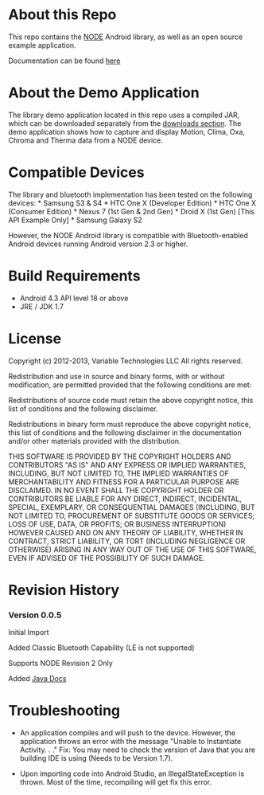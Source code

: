 About this Repo
===============
This repo contains the [NODE](http://nodesensors.com) Android library, as well as an open source example application.

Documentation can be found [here](https://variabletech.bitbucket.org/framework/android/doc)

About the Demo Application
===============
The library demo application located in this repo uses a compiled JAR, which can be 
downloaded separately from the 
[downloads section](https://bitbucket.org/variabletech/libnode-android-public/downloads). 
The demo application shows how to capture and display Motion, Clima, Oxa, Chroma and Therma data from a NODE device. 

Compatible Devices
==================
The library and bluetooth implementation has been tested on the following devices:
	* Samsung S3 & S4 
	* HTC One X (Developer Edition)
	* HTC One X (Consumer Edition)
	* Nexus 7 (1st Gen & 2nd Gen)
	* Droid X (1st Gen) [This API Example Only]
	* Samsung Galaxy S2

However, the NODE Android library is compatible with Bluetooth-enabled Android devices running Android version 2.3 or higher. 

Build Requirements
===================
* Android 4.3 API level 18 or above
* JRE / JDK 1.7

License
=============
Copyright (c) 2012-2013, Variable Technologies LLC
All rights reserved. 

Redistribution and use in source and binary forms, with or without modification, are permitted provided that the following conditions are met: 

Redistributions of source code must retain the above copyright notice, this list of conditions and the following disclaimer. 

Redistributions in binary form must reproduce the above copyright notice, this list of conditions and the following disclaimer in the documentation and/or other materials provided with the distribution. 

THIS SOFTWARE IS PROVIDED BY THE COPYRIGHT HOLDERS AND CONTRIBUTORS "AS IS" AND ANY EXPRESS OR IMPLIED WARRANTIES, INCLUDING, BUT NOT LIMITED TO, THE IMPLIED WARRANTIES OF MERCHANTABILITY AND FITNESS FOR A PARTICULAR PURPOSE ARE DISCLAIMED. IN NO EVENT SHALL THE COPYRIGHT HOLDER OR CONTRIBUTORS BE LIABLE FOR ANY DIRECT, INDIRECT, INCIDENTAL, SPECIAL, EXEMPLARY, OR CONSEQUENTIAL DAMAGES (INCLUDING, BUT NOT LIMITED TO, PROCUREMENT OF SUBSTITUTE GOODS OR SERVICES; LOSS OF USE, DATA, OR PROFITS; OR BUSINESS INTERRUPTION) HOWEVER CAUSED AND ON ANY THEORY OF LIABILITY, WHETHER IN CONTRACT, STRICT LIABILITY, OR TORT (INCLUDING NEGLIGENCE OR OTHERWISE) ARISING IN ANY WAY OUT OF THE USE OF THIS SOFTWARE, EVEN IF ADVISED OF THE POSSIBILITY OF SUCH DAMAGE.


Revision History
==================
### Version 0.0.5 
Initial Import

Added Classic Bluetooth Capability (LE is not supported)

Supports NODE Revision 2 Only

Added [Java Docs](https://variabletech.bitbucket.org/framework/android/doc)


Troubleshooting
==================

* An application compiles and will push to the device.
However, the application throws an error with the message "Unable to Instantiate Activity. . ." 
Fix: You may need to check the version of Java that you are building IDE is using (Needs to be Version 1.7).


* Upon importing code into Android Studio, an IllegalStateException is thrown. 
Most of the time, recompiling will get fix this error.